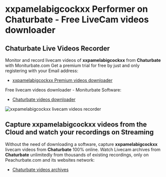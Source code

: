 # xxpamelabigcockxx Performer on Chaturbate - Free LiveCam videos downloader

## Chaturbate Live Videos Recorder

Monitor and record livecam videos of **xxpamelabigcockxx** from **Chaturbate** with Moniturbate.com
Get a premium trial for free by just and only registering with your Email address:
* [xxpamelabigcockxx Premium videos downloader](https://moniturbate.com/request-demo-licence-key.html)

Free livecam videos downloader - Moniturbate Software:
* [Chaturbate videos downloader](https://moniturbate.com/moniturbate-download-software.html)

![xxpamelabigcockxx livecam videos recorder](https://peachurnet.com/templates/moniturbate-software.png)


## Capture xxpamelabigcockxx videos from the Cloud and watch your recordings on Streaming

Without the need of downloading a software, capture **xxpamelabigcockxx** livecam videos from **Chaturbate** 100% online.
Watch Livecam archives from **Chaturbate** unlimitedly from thousands of existing recordings, only on Peachurbate.com and its websites network:
* [Chaturbate videos archives](https://peachurnet.com/)
